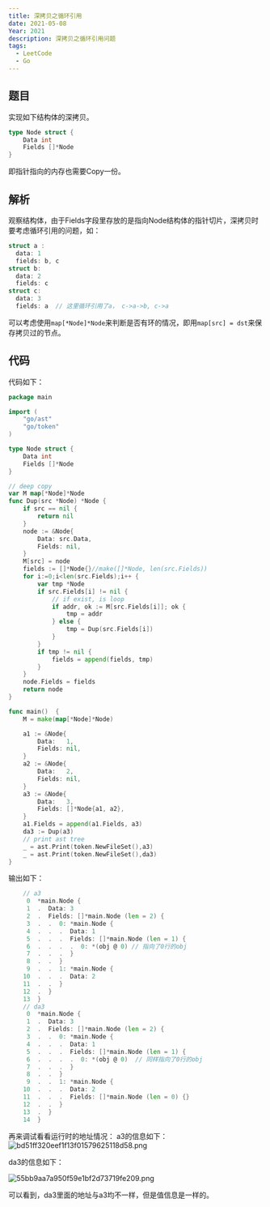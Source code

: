 ```yaml
---
title: 深拷贝之循环引用
date: 2021-05-08
Year: 2021
description: 深拷贝之循环引用问题
tags:
  - LeetCode
  - Go
---
```


## 题目

实现如下结构体的深拷贝。

```go
type Node struct {
	Data int
	Fields []*Node
}
```

即指针指向的内存也需要Copy一份。


## 解析

观察结构体，由于Fields字段里存放的是指向Node结构体的指针切片，深拷贝时要考虑循环引用的问题，如：
```go
struct a :
  data: 1
  fields: b, c
struct b:
  data: 2
  fields: c
struct c:
  data: 3
  fields: a  // 这里循环引用了a， c->a->b, c->a
```

可以考虑使用`map[*Node]*Node`来判断是否有环的情况，即用`map[src] = dst`来保存拷贝过的节点。

## 代码

代码如下：
```go
package main

import (
	"go/ast"
	"go/token"
)

type Node struct {
	Data int
	Fields []*Node
}

// deep copy
var M map[*Node]*Node
func Dup(src *Node) *Node {
	if src == nil {
		return nil
	}
	node := &Node{
		Data: src.Data,
		Fields: nil,
	}
	M[src] = node
	fields := []*Node{}//make([]*Node, len(src.Fields))
	for i:=0;i<len(src.Fields);i++ {
		var tmp *Node
		if src.Fields[i] != nil {
			// if exist, is loop
			if addr, ok := M[src.Fields[i]]; ok {
				tmp = addr
			} else {
				tmp = Dup(src.Fields[i])
			}
		}
		if tmp != nil {
			fields = append(fields, tmp)
		}
	}
	node.Fields = fields
	return node
}

func main()  {
	M = make(map[*Node]*Node)

	a1 := &Node{
		Data:   1,
		Fields: nil,
	}
	a2 := &Node{
		Data:   2,
		Fields: nil,
	}
	a3 := &Node{
		Data:   3,
		Fields: []*Node{a1, a2},
	}
	a1.Fields = append(a1.Fields, a3)
	da3 := Dup(a3)
    // print ast tree
	_ = ast.Print(token.NewFileSet(),a3)
	_ = ast.Print(token.NewFileSet(),da3)
}
```

输出如下：
```go
    // a3
     0  *main.Node {
     1  .  Data: 3
     2  .  Fields: []*main.Node (len = 2) {
     3  .  .  0: *main.Node {
     4  .  .  .  Data: 1
     5  .  .  .  Fields: []*main.Node (len = 1) {
     6  .  .  .  .  0: *(obj @ 0) // 指向了0行的obj
     7  .  .  .  }
     8  .  .  }
     9  .  .  1: *main.Node {
    10  .  .  .  Data: 2
    11  .  .  }
    12  .  }
    13  }
    // da3
     0  *main.Node {
     1  .  Data: 3
     2  .  Fields: []*main.Node (len = 2) {
     3  .  .  0: *main.Node {
     4  .  .  .  Data: 1
     5  .  .  .  Fields: []*main.Node (len = 1) {
     6  .  .  .  .  0: *(obj @ 0)  // 同样指向了0行的obj
     7  .  .  .  }
     8  .  .  }
     9  .  .  1: *main.Node {
    10  .  .  .  Data: 2
    11  .  .  .  Fields: []*main.Node (len = 0) {}
    12  .  .  }
    13  .  }
    14  }
```

再来调试看看运行时的地址情况：
a3的信息如下：
![bd51ff320eef1f13f01579625118d58.png](https://hindung.oss-cn-beijing.aliyuncs.com/img/9dc4c374gy1gqb4iv6rl9j20iw0fr3z4.jpg)

da3的信息如下：

![55bb9aa7a950f59e1bf2d73719fe209.png](https://hindung.oss-cn-beijing.aliyuncs.com/img/9dc4c374gy1gqb4k98ajbj20kf0ij753.jpg)

可以看到，da3里面的地址与a3均不一样，但是值信息是一样的。